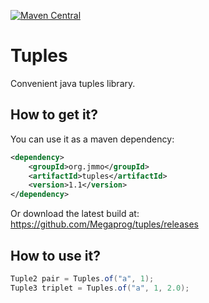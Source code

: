 [![Maven Central](https://maven-badges.herokuapp.com/maven-central/org.jmmo/tuples/badge.png)](https://maven-badges.herokuapp.com/maven-central/org.jmmo/tuples)

Tuples
=============

Convenient java tuples library.

## How to get it?

You can use it as a maven dependency:

```xml
<dependency>
    <groupId>org.jmmo</groupId>
    <artifactId>tuples</artifactId>
    <version>1.1</version>
</dependency>
```

Or download the latest build at:
    https://github.com/Megaprog/tuples/releases

## How to use it?
```java
Tuple2 pair = Tuples.of("a", 1);
Tuple3 triplet = Tuples.of("a", 1, 2.0);
```
